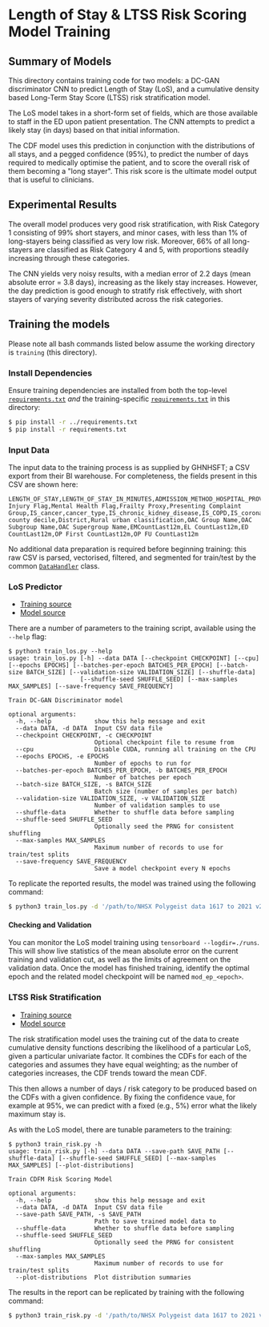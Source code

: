 # Length of Stay & LTSS Risk Scoring Model Training
## Summary of Models
This directory contains training code for two models: a DC-GAN discriminator CNN to predict Length of Stay (LoS), and 
a cumulative density based Long-Term Stay Score (LTSS) risk stratification model.

The LoS model takes in a short-form set of fields, which are those available to staff in the ED upon patient 
presentation. The CNN attempts to predict a likely stay (in days) based on that initial information.  

The CDF model uses this prediction in conjunction with the distributions of all stays, and a pegged confidence (95%), 
to predict the number of days required to medically optimise the patient, and to score the overall risk of them
becoming a "long stayer". This risk score is the ultimate model output that is useful to clinicians.

## Experimental Results

The overall model produces very good risk stratification, with Risk Category 1 consisting of 99% short stayers, and 
minor cases, with less than 1% of long-stayers being classified as very low risk. Moreover, 66% of all long-stayers 
are classified as Risk Category 4 and 5, with proportions steadily increasing through these categories.

The CNN yields very noisy results, with a median error of 2.2 days (mean absolute error = 3.8 days), increasing as the 
likely stay increases.  However, the day prediction is good enough to stratify risk effectively, with short stayers of 
varying severity distributed across the risk categories.

## Training the models
Please note all bash commands listed below assume the working directory is `training` (this directory).

### Install Dependencies
Ensure training dependencies are installed from both the top-level [`requirements.txt`](../requirements.txt) *and*
the training-specific [`requirements.txt`](./requirements.txt) in this directory:
```bash
$ pip install -r ../requirements.txt
$ pip install -r requirements.txt
```

### Input Data
The input data to the training process is as supplied by GHNHSFT; a CSV export from their BI warehouse. For 
completeness, the fields present in this CSV are shown here:

```csv
LENGTH_OF_STAY,LENGTH_OF_STAY_IN_MINUTES,ADMISSION_METHOD_HOSPITAL_PROVIDER_SPELL_DESCRIPTION,AGE_ON_ADMISSION,DISCHARGE_DATE_HOSPITAL_PROVIDER_SPELL,ETHNIC_CATEGORY_CODE_DESCRIPTION,DISCHARGE_READY_DATE,DIVISION_NAME_AT_ADMISSION,EXPECTED_DISCHARGE_DATE,EXPECTED_DISCHARGE_DATE_TIME,FIRST_REGULAR_DAY_OR_NIGHT_ADMISSION_DESCRIPTION,FIRST_START_DATE_TIME_WARD_STAY,FIRST_WARD_STAY_IDENTIFIER,IS_PATIENT_DEATH_DURING_SPELL,MAIN_SPECIALTY_CODE_AT_ADMISSION,MAIN_SPECIALTY_CODE_AT_ADMISSION_DESCRIPTION,PATIENT_CLASSIFICATION,PATIENT_CLASSIFICATION_DESCRIPTION,POST_CODE_AT_ADMISSION_DATE_DISTRICT,SOURCE_OF_ADMISSION_HOSPITAL_PROVIDER_SPELL,SOURCE_OF_ADMISSION_HOSPITAL_PROVIDER_SPELL_DESCRIPTION,START_DATE_HOSPITAL_PROVIDER_SPELL,START_DATE_TIME_HOSPITAL_PROVIDER_SPELL,TREATMENT_FUNCTION_CODE_AT_ADMISSION,TREATMENT_FUNCTION_CODE_AT_ADMISSION_DESCRIPTION,elective_or_non_elective,stroke_ward_stay,PATIENT_GENDER_CURRENT,PATIENT_GENDER_CURRENT_DESCRIPTION,LOCAL_PATIENT_IDENTIFIER,SpellDominantProcedure,all_diagnoses,cds_unique_identifier,previous_30_day_hospital_provider_spell_number,ED_attendance_episode_number,unique_internal_ED_admission_number,unique_internal_IP_admission_number,reason_for_admission,IS_care_home_on_admission,IS_care_home_on_discharge,ae_attendance_category,ae_arrival_mode,ae_attendance_disposal,ae_attendance_category_code,healthcare_resource_group_code,presenting_complaint_code,presenting_complaint,wait,wait_minutes,all_investigation_codes,all_diagnosis_codes,all_treatment_codes,all_breach_reason_codes,all_location_codes,all_investigations,all_diagnosis,all_treatments,all_local_investigation_codes,all_local_investigations,all_local_treatment_codes,all_local_treatments,attendance_type,initial_wait,initial_wait_minutes,major_minor,IS_major,ae_patient_group_code,ae_patient_group,ae_initial_assessment_triage_category_code,ae_initial_assessment_triage_category,manchester_triage_category,arrival_day_of_week,arrival_month_name,Illness Injury Flag,Mental Health Flag,Frailty Proxy,Presenting Complaint Group,IS_cancer,cancer_type,IS_chronic_kidney_disease,IS_COPD,IS_coronary_heart_disease,IS_dementia,IS_diabetes,diabetes_type,IS_frailty_proxy,IS_hypertension,IS_mental_health,IMD county decile,District,Rural urban classification,OAC Group Name,OAC Subgroup Name,OAC Supergroup Name,EMCountLast12m,EL CountLast12m,ED CountLast12m,OP First CountLast12m,OP FU CountLast12m
```

No additional data preparation is required before beginning training: this raw CSV is parsed, vectorised, filtered, and
segmented for train/test by the common [`DataHandler`](loader.py) class.

### LoS Predictor
 - [Training source](train_los.py)
 - [Model source](../ltss/los_model.py)

There are a number of parameters to the training script, available using the `--help` flag:
```
$ python3 train_los.py --help
usage: train_los.py [-h] --data DATA [--checkpoint CHECKPOINT] [--cpu] [--epochs EPOCHS] [--batches-per-epoch BATCHES_PER_EPOCH] [--batch-size BATCH_SIZE] [--validation-size VALIDATION_SIZE] [--shuffle-data]
                    [--shuffle-seed SHUFFLE_SEED] [--max-samples MAX_SAMPLES] [--save-frequency SAVE_FREQUENCY]

Train DC-GAN Discriminator model

optional arguments:
  -h, --help            show this help message and exit
  --data DATA, -d DATA  Input CSV data file
  --checkpoint CHECKPOINT, -c CHECKPOINT
                        Optional checkpoint file to resume from
  --cpu                 Disable CUDA, running all training on the CPU
  --epochs EPOCHS, -e EPOCHS
                        Number of epochs to run for
  --batches-per-epoch BATCHES_PER_EPOCH, -b BATCHES_PER_EPOCH
                        Number of batches per epoch
  --batch-size BATCH_SIZE, -s BATCH_SIZE
                        Batch size (number of samples per batch)
  --validation-size VALIDATION_SIZE, -v VALIDATION_SIZE
                        Number of validation samples to use
  --shuffle-data        Whether to shuffle data before sampling
  --shuffle-seed SHUFFLE_SEED
                        Optionally seed the PRNG for consistent shuffling
  --max-samples MAX_SAMPLES
                        Maximum number of records to use for train/test splits
  --save-frequency SAVE_FREQUENCY
                        Save a model checkpoint every N epochs
```

To replicate the reported results, the model was trained using the following command:

```bash
$ python3 train_los.py -d '/path/to/NHSX Polygeist data 1617 to 2021 v2.csv -e 500' --shuffle-data --shuffle-seed 100 --save-frequency 10
```

#### Checking and Validation
You can monitor the LoS model training using `tensorboard --logdir=./runs`. This will show live statistics of the 
mean absolute error on the current training and validation cut, as well as the limits of agreement on the validation 
data. Once the model has finished training, identify the optimal epoch and the related model checkpoint will be 
named `mod_ep_<epoch>`.

### LTSS Risk Stratification
 - [Training source](train_risk.py)
 - [Model source](../ltss/risk_model.py)

The risk stratification model uses the training cut of the data to create cumulative density functions describing the
likelihood of a particular LoS, given a particular univariate factor. It combines the CDFs for each of the categories 
and assumes they have equal weighting; as the number of categories increases, the CDF trends toward the mean CDF.

This then allows a number of days / risk category to be produced based on the CDFs with a given confidence. By fixing
the confidence vaue, for example at 95%, we can predict with a fixed (e.g., 5%) error what the likely maximum
stay is.

As with the LoS model, there are tunable parameters to the training:
```
$ python3 train_risk.py -h
usage: train_risk.py [-h] --data DATA --save-path SAVE_PATH [--shuffle-data] [--shuffle-seed SHUFFLE_SEED] [--max-samples MAX_SAMPLES] [--plot-distributions]

Train CDFM Risk Scoring Model

optional arguments:
  -h, --help            show this help message and exit
  --data DATA, -d DATA  Input CSV data file
  --save-path SAVE_PATH, -s SAVE_PATH
                        Path to save trained model data to
  --shuffle-data        Whether to shuffle data before sampling
  --shuffle-seed SHUFFLE_SEED
                        Optionally seed the PRNG for consistent shuffling
  --max-samples MAX_SAMPLES
                        Maximum number of records to use for train/test splits
  --plot-distributions  Plot distribution summaries
```

The results in the report can be replicated by training with the following command:

```bash
$ python3 train_risk.py -d '/path/to/NHSX Polygeist data 1617 to 2021 v2.csv -e 500' -s risk_model.pkl --shuffle-data --shuffle-seed 100
```
